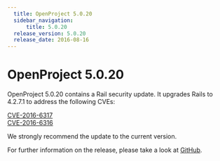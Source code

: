 ```yaml
---
  title: OpenProject 5.0.20
  sidebar_navigation:
      title: 5.0.20
  release_version: 5.0.20
  release_date: 2016-08-16
---
```



# OpenProject 5.0.20

OpenProject 5.0.20 contains a Rail security update. It upgrades Rails to
4.2.7.1 to address the following
CVEs:

[CVE-2016-6317](https://groups.google.com/forum/#!topic/ruby-security-ann/WccgKSKiPZA)  
[CVE-2016-6316](https://groups.google.com/forum/#!topic/ruby-security-ann/8B2iV2tPRSE)

We strongly recommend the update to the current version.

For further information on the release, please take a look at
[GitHub](https://github.com/opf/openproject/tree/v5.0.20).


